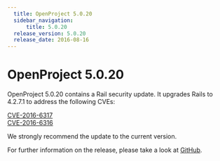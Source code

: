 ```yaml
---
  title: OpenProject 5.0.20
  sidebar_navigation:
      title: 5.0.20
  release_version: 5.0.20
  release_date: 2016-08-16
---
```



# OpenProject 5.0.20

OpenProject 5.0.20 contains a Rail security update. It upgrades Rails to
4.2.7.1 to address the following
CVEs:

[CVE-2016-6317](https://groups.google.com/forum/#!topic/ruby-security-ann/WccgKSKiPZA)  
[CVE-2016-6316](https://groups.google.com/forum/#!topic/ruby-security-ann/8B2iV2tPRSE)

We strongly recommend the update to the current version.

For further information on the release, please take a look at
[GitHub](https://github.com/opf/openproject/tree/v5.0.20).


